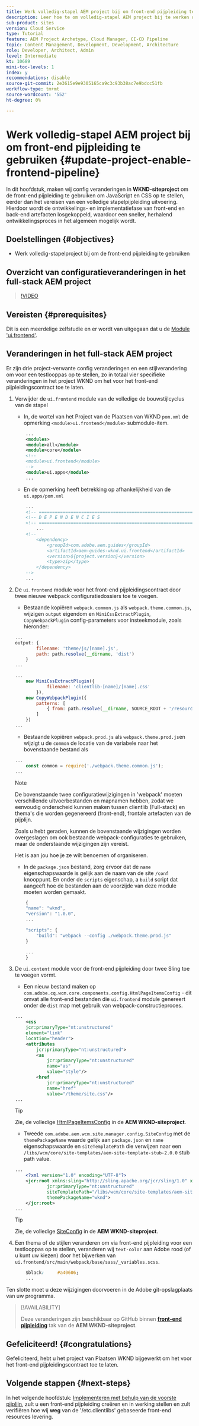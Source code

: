 ```yaml
---
title: Werk volledig-stapel AEM project bij om front-end pijpleiding te gebruiken
description: Leer hoe te om volledig-stapel AEM project bij te werken om het voor de front-end pijpleiding toe te laten, zodat bouwt het slechts en stelt de front-end artefacten op.
sub-product: sites
version: Cloud Service
type: Tutorial
feature: AEM Project Archetype, Cloud Manager, CI-CD Pipeline
topic: Content Management, Development, Development, Architecture
role: Developer, Architect, Admin
level: Intermediate
kt: 10689
mini-toc-levels: 1
index: y
recommendations: disable
source-git-commit: 2e3615e9e9305165ca9c3c93b38ac7e9bdcc51fb
workflow-type: tm+mt
source-wordcount: '552'
ht-degree: 0%

---
```



# Werk volledig-stapel AEM project bij om front-end pijpleiding te gebruiken {#update-project-enable-frontend-pipeline}

In dit hoofdstuk, maken wij config veranderingen in __WKND-siteproject__ om de front-end pijpleiding te gebruiken om JavaScript en CSS op te stellen, eerder dan het vereisen van een volledige stapelpijpleiding uitvoering. Hierdoor wordt de ontwikkelings- en implementatiefase van front-end en back-end artefacten losgekoppeld, waardoor een sneller, herhalend ontwikkelingsproces in het algemeen mogelijk wordt.

## Doelstellingen {#objectives}

* Werk volledig-stapelproject bij om de front-end pijpleiding te gebruiken

## Overzicht van configuratieveranderingen in het full-stack AEM project

>[!VIDEO](https://video.tv.adobe.com/v/3409419/)

## Vereisten {#prerequisites}

Dit is een meerdelige zelfstudie en er wordt van uitgegaan dat u de [Module &#39;ui.frontend&#39;](./review-uifrontend-module.md).


## Veranderingen in het full-stack AEM project

Er zijn drie project-verwante config veranderingen en een stijlverandering om voor een testlooppas op te stellen, zo in totaal vier specifieke veranderingen in het project WKND om het voor het front-end pijpleidingscontract toe te laten.

1. Verwijder de `ui.frontend` module van de volledige de bouwstijlcyclus van de stapel

   * In, de wortel van het Project van de Plaatsen van WKND `pom.xml` de opmerking `<module>ui.frontend</module>` submodule-item.

   ```xml
       ...
       <modules>
       <module>all</module>
       <module>core</module>
       <!--
       <module>ui.frontend</module>
       -->                
       <module>ui.apps</module>
       ...
   ```

   * En de opmerking heeft betrekking op afhankelijkheid van de `ui.apps/pom.xml`

   ```xml
       ...
       <!-- ====================================================================== -->
       <!-- D E P E N D E N C I E S                                                -->
       <!-- ====================================================================== -->
           ...
       <!--
           <dependency>
               <groupId>com.adobe.aem.guides</groupId>
               <artifactId>aem-guides-wknd.ui.frontend</artifactId>
               <version>${project.version}</version>
               <type>zip</type>
           </dependency>
       -->    
       ...
   ```

1. De `ui.frontend` module voor het front-end pijpleidingscontract door twee nieuwe webpack configuratiedossiers toe te voegen.

   * Bestaande kopiëren `webpack.common.js` als `webpack.theme.common.js`, wijzigen `output` eigendom en `MiniCssExtractPlugin`, `CopyWebpackPlugin` config-parameters voor insteekmodule, zoals hieronder:

   ```javascript
   ...
   output: {
           filename: 'theme/js/[name].js', 
           path: path.resolve(__dirname, 'dist')
       }
   ...
   
   ...
       new MiniCssExtractPlugin({
               filename: 'clientlib-[name]/[name].css'
           }),
       new CopyWebpackPlugin({
           patterns: [
               { from: path.resolve(__dirname, SOURCE_ROOT + '/resources'), to: './clientlib-site' }
           ]
       })
   ...
   ```

   * Bestaande kopiëren `webpack.prod.js` als `webpack.theme.prod.js`en wijzigt u de `common` de locatie van de variabele naar het bovenstaande bestand als

   ```javascript
   ...
       const common = require('./webpack.theme.common.js');
   ...
   ```

   >[!NOTE]
   >
   >De bovenstaande twee configuratiewijzigingen in &#39;webpack&#39; moeten verschillende uitvoerbestanden en mapnamen hebben, zodat we eenvoudig onderscheid kunnen maken tussen clientlib (Full-stack) en thema&#39;s die worden gegenereerd (front-end), frontale artefacten van de pijplijn.
   >
   >Zoals u hebt geraden, kunnen de bovenstaande wijzigingen worden overgeslagen om ook bestaande webpack-configuraties te gebruiken, maar de onderstaande wijzigingen zijn vereist.
   >
   >Het is aan jou hoe je ze wilt benoemen of organiseren.


   * In de `package.json` bestand, zorg ervoor dat de  `name` eigenschapswaarde is gelijk aan de naam van de site `/conf` knooppunt. En onder de `scripts` eigenschap, a `build` script dat aangeeft hoe de bestanden aan de voorzijde van deze module moeten worden gemaakt.

   ```javascript
       {
       "name": "wknd",
       "version": "1.0.0",
       ...
   
       "scripts": {
           "build": "webpack --config ./webpack.theme.prod.js"
       }
   
       ...
       }
   ```

1. De `ui.content` module voor de front-end pijpleiding door twee Sling toe te voegen vormt.

   * Een nieuw bestand maken op `com.adobe.cq.wcm.core.components.config.HtmlPageItemsConfig` - dit omvat alle front-end bestanden die `ui.frontend` module genereert onder de `dist` map met gebruik van webpack-constructieproces.

   ```xml
   ...
       <css
       jcr:primaryType="nt:unstructured"
       element="link"
       location="header">
       <attributes
           jcr:primaryType="nt:unstructured">
           <as
               jcr:primaryType="nt:unstructured"
               name="as"
               value="style"/>
           <href
               jcr:primaryType="nt:unstructured"
               name="href"
               value="/theme/site.css"/>
   ...
   ```

   >[!TIP]
   >
   >    Zie, de volledige [HtmlPageItemsConfig](https://github.com/adobe/aem-guides-wknd/blob/feature/frontend-pipeline/ui.content/src/main/content/jcr_root/conf/wknd/_sling_configs/com.adobe.cq.wcm.core.components.config.HtmlPageItemsConfig/.content.xml) in de __AEM WKND-siteproject__.


   * Tweede `com.adobe.aem.wcm.site.manager.config.SiteConfig` met de `themePackageName` waarde gelijk aan `package.json` en `name` eigenschapswaarde en `siteTemplatePath` die verwijzen naar een `/libs/wcm/core/site-templates/aem-site-template-stub-2.0.0` stub path value.

   ```xml
   ...
       <?xml version="1.0" encoding="UTF-8"?>
       <jcr:root xmlns:sling="http://sling.apache.org/jcr/sling/1.0" xmlns:jcr="http://www.jcp.org/jcr/1.0" xmlns:nt="http://www.jcp.org/jcr/nt/1.0"
               jcr:primaryType="nt:unstructured"
               siteTemplatePath="/libs/wcm/core/site-templates/aem-site-template-stub-2.0.0"
               themePackageName="wknd">
       </jcr:root>
   ...
   ```

   >[!TIP]
   >
   >    Zie, de volledige [SiteConfig](https://github.com/adobe/aem-guides-wknd/blob/feature/frontend-pipeline/ui.content/src/main/content/jcr_root/conf/wknd/_sling_configs/com.adobe.aem.wcm.site.manager.config.SiteConfig/.content.xml) in de __AEM WKND-siteproject__.

1. Een thema of de stijlen veranderen om via front-end pijpleiding voor een testlooppas op te stellen, veranderen wij `text-color` aan Adobe rood (of u kunt uw kiezen) door het bijwerken van `ui.frontend/src/main/webpack/base/sass/_variables.scss`.

   ```css
       $black:     #a40606;
       ...
   ```

Ten slotte moet u deze wijzigingen doorvoeren in de Adobe git-opslagplaats van uw programma.


>[!AVAILABILITY]
>
> Deze veranderingen zijn beschikbaar op GitHub binnen [__front-end pijpleiding__](https://github.com/adobe/aem-guides-wknd/tree/feature/frontend-pipeline) tak van de __AEM WKND-siteproject__.


## Gefeliciteerd! {#congratulations}

Gefeliciteerd, hebt u het project van Plaatsen WKND bijgewerkt om het voor het front-end pijpleidingscontract toe te laten.

## Volgende stappen {#next-steps}

In het volgende hoofdstuk: [Implementeren met behulp van de voorste pijplijn](create-frontend-pipeline.md), zult u een front-end pijpleiding creëren en in werking stellen en zult verifiëren hoe wij __weg__ van de &#39;/etc.clientlibs&#39; gebaseerde front-end resources levering.
